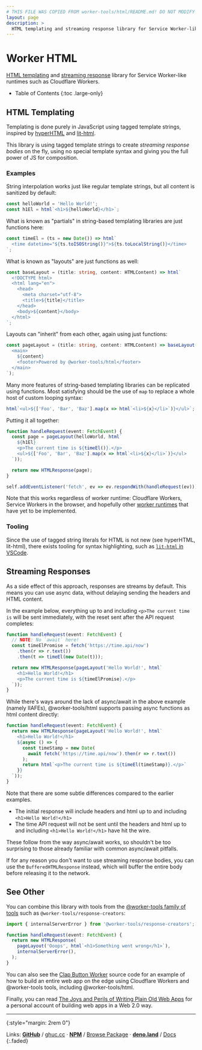 ```yaml
---
# THIS FILE WAS COPIED FROM worker-tools/html/README.md! DO NOT MODIFY DIRECTLY!
layout: page
description: >
  HTML templating and streaming response library for Service Worker-like runtimes such as Cloudflare Workers.
---
```


# Worker HTML

[HTML templating](#html-templating) and [streaming response](#streaming-responses) library for Service Worker-like runtimes such as Cloudflare Workers.

<noscript></noscript>
* Table of Contents
{:toc .large-only}


## HTML Templating

Templating is done purely in JavaScript using tagged template strings, inspired by [hyperHTML](https://github.com/WebReflection/hyperhtml) and [lit-html](https://github.com/polymer/lit-html). 

This library is using tagged template strings to create _streaming response bodies_ on the fly,
using no special template syntax and giving you the full power of JS for composition. 

### Examples
String interpolation works just like regular template strings,
but all content is sanitized by default:

```ts
const helloWorld = 'Hello World!';
const h1El = html`<h1>${helloWorld}</h1>`;
```

What is known as "partials" in string-based templating libraries are just functions here:

```ts
const timeEl = (ts = new Date()) => html`
  <time datetime="${ts.toISOString()}">${ts.toLocalString()}</time>
`;
```

What is known as "layouts" are just functions as well:

```ts
const baseLayout = (title: string, content: HTMLContent) => html`
  <!DOCTYPE html>
  <html lang="en">
    <head>
      <meta charset="utf-8">
      <title>${title}</title>
    </head>
    <body>${content}</body>
  </html>
`;
```

Layouts can "inherit" from each other, again using just functions:

```ts
const pageLayout = (title: string, content: HTMLContent) => baseLayout(title, html`
  <main>
    ${content}
    <footer>Powered by @worker-tools/html</footer>
  </main>
`);
```

Many more features of string-based templating libraries can be replicated using functions.
Most satisfying should be the use of `map` to replace a whole host of custom looping syntax:

```ts
html`<ul>${['Foo', 'Bar', 'Baz'].map(x => html`<li>${x}</li>`)}</ul>`;
```

Putting it all together:

```ts
function handleRequest(event: FetchEvent) {
  const page = pageLayout(helloWorld, html`
    ${h1El}
    <p>The current time is ${timeEl()}.</p>
    <ul>${['Foo', 'Bar', 'Baz'].map(x => html`<li>${x}</li>`)}</ul>
  `));

  return new HTMLResponse(page);
}

self.addEventListener('fetch', ev => ev.respondWith(handleRequest(ev)));
```

Note that this works regardless of worker runtime: Cloudflare Workers, Service Workers in the browser, and hopefully other [worker runtimes](https://workers.js.org) that have yet to be implemented.

### Tooling
Since the use of tagged string literals for HTML is not new (see hyperHTML, lit-html), there exists tooling for syntax highlighting, such as [`lit-html` in VSCode](https://marketplace.visualstudio.com/items?itemName=bierner.lit-html).


## Streaming Responses

As a side effect of this approach, responses are streams by default. This means you can use async data, without delaying sending the headers and HTML content. 

In the example below, everything up to and including `<p>The current time is` will be sent immediately, with the reset sent after the API request completes:

```ts
function handleRequest(event: FetchEvent) {
  // NOTE: No `await` here!
  const timeElPromise = fetch('https://time.api/now')
    .then(r => r.text())
    .then(t => timeEl(new Date(t)));

  return new HTMLResponse(pageLayout('Hello World!', html`
    <h1>Hello World!</h1>
    <p>The current time is ${timeElPromise}.</p>
  `));
}
```

While there's ways around the lack of async/await in the above example (namely IIAFEs), @worker-tools/html supports passing async functions as html content directly:

```ts
function handleRequest(event: FetchEvent) {
  return new HTMLResponse(pageLayout('Hello World!', html`
    <h1>Hello World!</h1>
    ${async () => {
      const timeStamp = new Date(
        await fetch('https://time.api/now').then(r => r.text())
      );
      return html`<p>The current time is ${timeEl(timeStamp)}.</p>`
    }}
  `));
}
```

Note that there are some subtle differences compared to the earlier examples. 
- The initial response will include headers and html up to and including `<h1>Hello World!</h1>`
- The time API request will not be sent until the headers and html up to and including `<h1>Hello World!</h1>` have hit the wire.

These follow from the way async/await works, so shouldn't be too surprising to those already familiar with common async/await pitfalls.

If for any reason you don't want to use streaming response bodies, you can use the `BufferedHTMLResponse` instead, which will buffer the entire body before releasing it to the network.

## See Other
You can combine this library with tools from the [@worker-tools family of tools](../) such as `@worker-tools/response-creators`:

```ts
import { internalServerError } from '@worker-tools/response-creators';

function handleRequest(event: FetchEvent) {
  return new HTMLResponse(
    pageLayout('Ooops', html`<h1>Something went wrong</h1>`), 
    internalServerError(),
  );
}
```

You can also see the [Clap Button Worker](https://github.com/getclaps/worker) source code for an example of how to build an entire web app on the edge using Cloudflare Workers and @worker-tools tools, including @worker-tools/html.

Finally, you can read [The Joys and Perils of Writing Plain Old Web Apps](https://qwtel.com/posts/software/the-joys-and-perils-of-writing-plain-old-web-apps/) for a personal account of building web apps in a Web 2.0 way.

***
{:style="margin: 2rem 0"}

Links:
[__GitHub__](https://github.com/worker-tools/html)
/ [ghuc.cc](https://ghuc.cc/worker-tools/html/index.ts)
· [__NPM__](https://www.npmjs.com/package/@worker-tools/html) 
/ [Browse Package](https://unpkg.com/browse/@worker-tools/html/)
· [__deno.land__](https://deno.land/x/workers_html)
/ [Docs](https://doc.deno.land/https://raw.githubusercontent.com/worker-tools/html/master/index.ts)
{:.faded}
<br/>